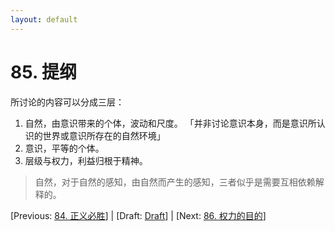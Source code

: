 ```yaml
---
layout: default
---
```

# 85. 提纲

所讨论的内容可以分成三层：
1. 自然，由意识带来的个体，波动和尺度。
「并非讨论意识本身，而是意识所认识的世界或意识所存在的自然环境」
2. 意识，平等的个体。
3. 层级与权力，利益归根于精神。

> 自然，对于自然的感知，由自然而产生的感知，三者似乎是需要互相依赖解释的。

[Previous: [84. 正义必胜](84.md)] | [Draft: [Draft](../Draft.md)] | [Next: [86. 权力的目的](86.md)]